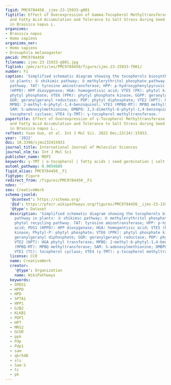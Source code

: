 ```yaml
---
figid: PMC9784450__ijms-23-15933-g001
figtitle: Effect of Overexpression of Gamma-Tocopherol Methyltransferase on Alpha-Tocopherol
  and Fatty Acid Accumulation and Tolerance to Salt Stress during Seed Germination
  in Brassica napus L.
organisms:
- Brassica napus
- Homo sapiens
organisms_ner:
- Homo sapiens
- Drosophila melanogaster
pmcid: PMC9784450
filename: ijms-23-15933-g001.jpg
figlink: /pmc/articles/PMC9784450/figure/ijms-23-15933-f001/
number: F1
caption: 'Simplified schematic diagram showing the tocopherols biosynthetic pathway
  in plants: ① shikimic pathway; ② methylerythritol phosphate pathway; ③ phytol recycling
  pathway. TAT: tyrosine aminotransferase; HPP: p-hydroxyphenylpyruvic acid; PDS1
  (HPPD): HPP dioxygenase; HGA: homogentisic acid; VTE5 (PK): phytol kinase; Phytyl-P:
  phytyl phosphate; VTE6 (PPK): phytyl phosphate kinase; GGPP: geranylgeranyl diphosphate;
  GGR: geranylgeranyl reductase; PDP: phytyl diphosphate; VTE2 (HPT): HGA phytyl transferase;
  MPBQ: 2-methyl-6-phytyl-1,4-benzoquinol; VTE3 (MPBQ-MT): MPBQ methyltransferase;
  SAM: S-adenosylmethionine; DMBPQ: 2,3-dimethyl-6-phytyl-1,4-benzoquinol; VTE1 (TC):
  tocopherol cyclase; VTE4 (γ-TMT): γ-tocopherol methyltransferase.'
papertitle: Effect of Overexpression of γ-Tocopherol Methyltransferase on α-Tocopherol
  and Fatty Acid Accumulation and Tolerance to Salt Stress during Seed Germination
  in Brassica napus L..
reftext: Yuan Guo, et al. Int J Mol Sci. 2022 Dec;23(24):15933.
year: '2022'
doi: 10.3390/ijms232415933
journal_title: International Journal of Molecular Sciences
journal_nlm_ta: Int J Mol Sci
publisher_name: MDPI
keywords: γ-TMT | α-tocopherol | fatty acids | seed germination | salt stress
automl_pathway: 0.9054689
figid_alias: PMC9784450__F1
figtype: Figure
redirect_from: /figures/PMC9784450__F1
ndex: ''
seo: CreativeWork
schema-jsonld:
  '@context': https://schema.org/
  '@id': https://pfocr.wikipathways.org/figures/PMC9784450__ijms-23-15933-g001.html
  '@type': Dataset
  description: 'Simplified schematic diagram showing the tocopherols biosynthetic
    pathway in plants: ① shikimic pathway; ② methylerythritol phosphate pathway; ③
    phytol recycling pathway. TAT: tyrosine aminotransferase; HPP: p-hydroxyphenylpyruvic
    acid; PDS1 (HPPD): HPP dioxygenase; HGA: homogentisic acid; VTE5 (PK): phytol
    kinase; Phytyl-P: phytyl phosphate; VTE6 (PPK): phytyl phosphate kinase; GGPP:
    geranylgeranyl diphosphate; GGR: geranylgeranyl reductase; PDP: phytyl diphosphate;
    VTE2 (HPT): HGA phytyl transferase; MPBQ: 2-methyl-6-phytyl-1,4-benzoquinol; VTE3
    (MPBQ-MT): MPBQ methyltransferase; SAM: S-adenosylmethionine; DMBPQ: 2,3-dimethyl-6-phytyl-1,4-benzoquinol;
    VTE1 (TC): tocopherol cyclase; VTE4 (γ-TMT): γ-tocopherol methyltransferase.'
  license: CC0
  name: CreativeWork
  creator:
    '@type': Organization
    name: WikiPathways
  keywords:
  - GPDS1
  - HPPD
  - HPD
  - SPTA1
  - HPP1
  - GJB2
  - KLKB1
  - PDP1
  - HPT
  - MRS2
  - GCGR
  - ppk
  - Pdp
  - Pdp1
  - sam
  - qkr54B
  - sls
  - Sam-S
  - tc
  - pk
---
```

